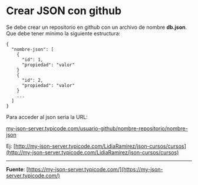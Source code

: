 # Crear JSON con github

Se debe crear un repositorio en github con un archivo de nombre **db.json**. Que debe tener mínimo la siguiente estructura:

```
{
  "nombre-json": [
    {
      "id": 1,
      "propiedad": "valor"
    }
    {
      "id": 2,
      "propiedad": "valor"
    }
    ...
  ]
}
```


Para acceder al json seria la URL:

[my-json-server.typicode.com/usuario-github/nombre-repositorio/nombre-json]()

Ej: [http://my-json-server.typicode.com/LidiaRamirez/json-cursos/cursos](http://my-json-server.typicode.com/LidiaRamirez/json-cursos/cursos)

- - -
**Fuente**: [https://my-json-server.typicode.com/](https://my-json-server.typicode.com/)
